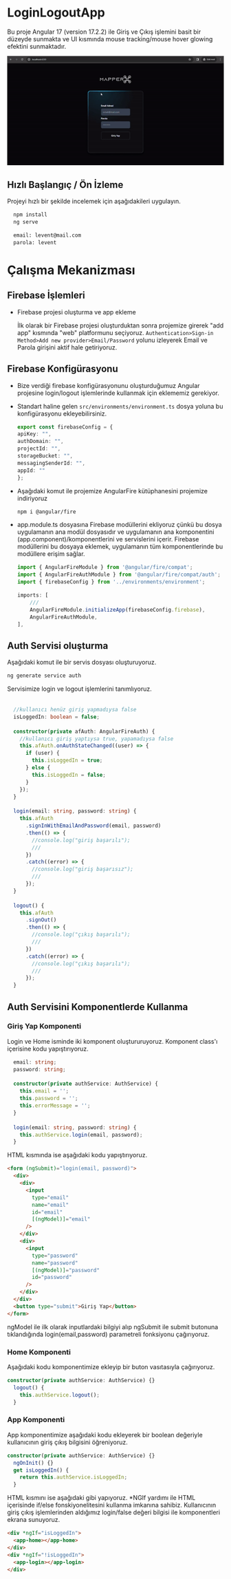 
# LoginLogoutApp

Bu proje Angular 17 (version 17.2.2) ile Giriş ve Çıkış işlemini basit bir düzeyde sunmakta ve UI kısmında mouse tracking/mouse hover glowing efektini sunmaktadır.

![](https://raw.githubusercontent.com/leventkeles/mypage/main/project-gif.gif)


## Hızlı Başlangıç / Ön İzleme

Projeyi hızlı bir şekilde incelemek için aşağıdakileri uygulayın.

```bash 
  npm install
  ng serve
```

```bash 
  email: levent@mail.com
  parola: levent
```
    
# Çalışma Mekanizması


 ## Firebase İşlemleri

- Firebase projesi oluşturma ve app ekleme

    İlk olarak bir Firebase projesi oluşturduktan sonra projemize girerek "add app" kısmında "web" platformunu seçiyoruz. ```Authentication>Sign-in Method>Add new provider>Email/Password``` yolunu izleyerek Email ve Parola girişini aktif hale getiriyoruz.

## Firebase Konfigürasyonu

- Bize verdiği firebase konfigürasyonunu oluşturduğumuz Angular projesine login/logout işlemlerinde kullanmak için eklememiz gerekiyor. 
- Standart haline gelen ``` src/environments/environment.ts ``` dosya yoluna bu konfigürasyonu ekleyebilirsiniz.

    ```typescript
    export const firebaseConfig = {
    apiKey: "",
    authDomain: "",
    projectId: "",
    storageBucket: "",
    messagingSenderId: "",
    appId: ""
    };
    ```

- Aşağıdaki komut ile projemize AngularFire kütüphanesini projemize indiriyoruz
    ```bash 
    npm i @angular/fire
    ```

- app.module.ts dosyasına Firebase modüllerini ekliyoruz çünkü bu dosya uygulamanın ana modül dosyasıdır ve uygulamanın ana komponentini (app.component)/komponentlerini ve servislerini içerir. Firebase modüllerini bu dosyaya eklemek, uygulamanın tüm komponentlerinde bu modüllere erişim sağlar.

    ```typescript
    import { AngularFireModule } from '@angular/fire/compat';
    import { AngularFireAuthModule } from '@angular/fire/compat/auth';
    import { firebaseConfig } from '../environments/environment';
    ```
    ```typescript
    imports: [
        ///
        AngularFireModule.initializeApp(firebaseConfig.firebase),
        AngularFireAuthModule,
    ],
    ```

## Auth Servisi oluşturma

Aşağıdaki komut ile bir servis dosyası oluşturuyoruz.

```bash
ng generate service auth
```

Servisimize login ve logout işlemlerini tanımlıyoruz.

```typescript

  //kullanıcı henüz giriş yapmadıysa false
  isLoggedIn: boolean = false;

  constructor(private afAuth: AngularFireAuth) {
    //kullanıcı giriş yaptıysa true, yapamadıysa false
    this.afAuth.onAuthStateChanged((user) => {
      if (user) {
        this.isLoggedIn = true;
      } else {
        this.isLoggedIn = false;
      }
    });
  }

  login(email: string, password: string) {
    this.afAuth
      .signInWithEmailAndPassword(email, password)
      .then(() => {
        //console.log("giriş başarılı");
        ///
      })
      .catch((error) => {
        //console.log("giriş başarısız");
        ///
      });
  }

  logout() {
    this.afAuth
      .signOut()
      .then(() => {
        //console.log("çıkış başarılı");
        ///
      })
      .catch((error) => {
        //console.log("çıkış başarılı");
        ///
      });
  }
  ```

## Auth Servisini Komponentlerde Kullanma

### Giriş Yap Komponenti

Login ve Home isminde iki komponent oluştururuyoruz. Komponent class'ı içerisine kodu yapıştırıyoruz.

```typescript
  email: string;
  password: string;

  constructor(private authService: AuthService) {
    this.email = '';
    this.password = '';
    this.errorMessage = '';
  }

  login(email: string, password: string) {
    this.authService.login(email, password);
  }
```  
HTML kısmında ise aşağıdaki kodu yapıştırıyoruz.

```html
<form (ngSubmit)="login(email, password)">
  <div>
    <div>
      <input
        type="email"
        name="email"
        id="email"
        [(ngModel)]="email"
      />
    </div>
    <div>
      <input
        type="password"
        name="password"
        [(ngModel)]="password"
        id="password"
      />
    </div>
  </div>
  <button type="submit">Giriş Yap</button>
</form>
```

ngModel ile ilk olarak inputlardaki bilgiyi alıp ngSubmit ile submit butonuna tıklandığında login(email,password) parametreli fonksiyonu çağırıyoruz.

### Home Komponenti

Aşağıdaki kodu komponentimize ekleyip bir buton vasıtasıyla çağırıyoruz.

```typescript
constructor(private authService: AuthService) {}
  logout() {
    this.authService.logout();
  }
```

### App Komponenti

App komponentimize aşağıdaki kodu ekleyerek bir boolean değeriyle kullanıcının giriş çıkış bilgisini öğreniyoruz.

```typescript
constructor(private authService: AuthService) {}
  ngOnInit() {}
  get isLoggedIn() {
    return this.authService.isLoggedIn;
  }
````
HTML kısmını ise aşağıdaki gibi yapıyoruz. *NGIf yardımı ile HTML içerisinde if/else fonskiyonelitesini kullanma imkanına sahibiz. Kullanıcının giriş çıkış işlemlerinden aldığımız login/false değeri bilgisi ile komponentleri ekrana sunuyoruz.

```HTML
<div *ngIf="isLoggedIn">
  <app-home></app-home>
</div>
<div *ngIf="!isLoggedIn">
  <app-login></app-login>
</div>
```












  
